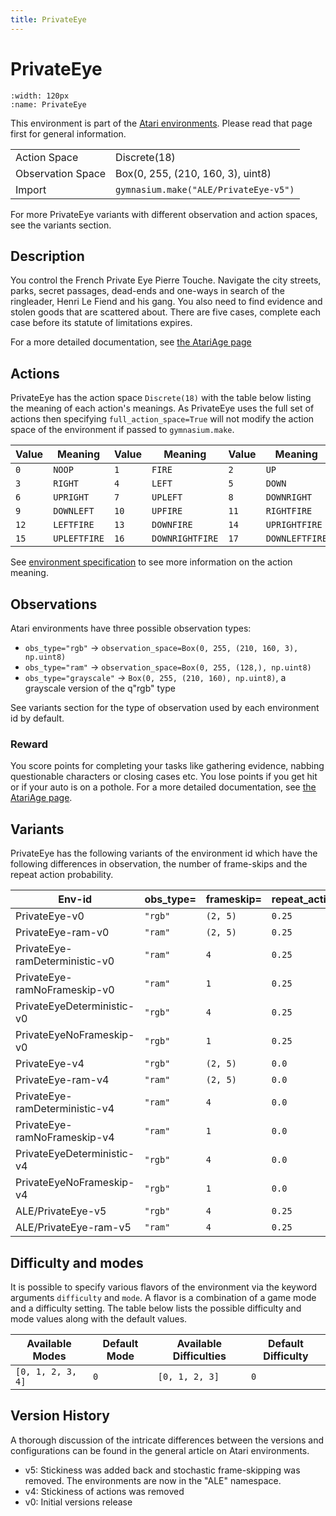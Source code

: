 ```yaml
---
title: PrivateEye
---
```


# PrivateEye

```{figure} ../../_static/videos/environments/private_eye.gif
:width: 120px
:name: PrivateEye
```

This environment is part of the <a href='..'>Atari environments</a>. Please read that page first for general information.

|                   |                                       |
|-------------------|---------------------------------------|
| Action Space      | Discrete(18)                          |
| Observation Space | Box(0, 255, (210, 160, 3), uint8)     |
| Import            | `gymnasium.make("ALE/PrivateEye-v5")` |

For more PrivateEye variants with different observation and action spaces, see the variants section.

## Description

You control the French Private Eye Pierre Touche. Navigate the city streets, parks, secret passages, dead-ends and one-ways in search of the ringleader, Henri Le Fiend and his gang. You also need to find evidence and stolen goods that are scattered about. There are five cases, complete each case before its statute of limitations expires.

For a more detailed documentation, see [the AtariAge page](https://atariage.com/manual_html_page.php?SoftwareLabelID=376)

## Actions

PrivateEye has the action space `Discrete(18)` with the table below listing the meaning of each action's meanings.
As PrivateEye uses the full set of actions then specifying `full_action_space=True` will not modify the action space of the environment if passed to `gymnasium.make`.

| Value   | Meaning      | Value   | Meaning         | Value   | Meaning        |
|---------|--------------|---------|-----------------|---------|----------------|
| `0`     | `NOOP`       | `1`     | `FIRE`          | `2`     | `UP`           |
| `3`     | `RIGHT`      | `4`     | `LEFT`          | `5`     | `DOWN`         |
| `6`     | `UPRIGHT`    | `7`     | `UPLEFT`        | `8`     | `DOWNRIGHT`    |
| `9`     | `DOWNLEFT`   | `10`    | `UPFIRE`        | `11`    | `RIGHTFIRE`    |
| `12`    | `LEFTFIRE`   | `13`    | `DOWNFIRE`      | `14`    | `UPRIGHTFIRE`  |
| `15`    | `UPLEFTFIRE` | `16`    | `DOWNRIGHTFIRE` | `17`    | `DOWNLEFTFIRE` |

See [environment specification](../env-spec) to see more information on the action meaning.

## Observations

Atari environments have three possible observation types:

- `obs_type="rgb"` -> `observation_space=Box(0, 255, (210, 160, 3), np.uint8)`
- `obs_type="ram"` -> `observation_space=Box(0, 255, (128,), np.uint8)`
- `obs_type="grayscale"` -> `Box(0, 255, (210, 160), np.uint8)`, a grayscale version of the q"rgb" type

See variants section for the type of observation used by each environment id by default.

### Reward
        
You score points for completing your tasks like gathering evidence, nabbing questionable characters or closing cases etc. You lose points if you get hit or if your auto is on a pothole. For a more detailed documentation, see [the AtariAge page](https://atariage.com/manual_html_page.php?SoftwareLabelID=376).

## Variants

PrivateEye has the following variants of the environment id which have the following differences in observation,
the number of frame-skips and the repeat action probability.

| Env-id                         | obs_type=   | frameskip=   | repeat_action_probability=   |
|--------------------------------|-------------|--------------|------------------------------|
| PrivateEye-v0                  | `"rgb"`     | `(2, 5)`     | `0.25`                       |
| PrivateEye-ram-v0              | `"ram"`     | `(2, 5)`     | `0.25`                       |
| PrivateEye-ramDeterministic-v0 | `"ram"`     | `4`          | `0.25`                       |
| PrivateEye-ramNoFrameskip-v0   | `"ram"`     | `1`          | `0.25`                       |
| PrivateEyeDeterministic-v0     | `"rgb"`     | `4`          | `0.25`                       |
| PrivateEyeNoFrameskip-v0       | `"rgb"`     | `1`          | `0.25`                       |
| PrivateEye-v4                  | `"rgb"`     | `(2, 5)`     | `0.0`                        |
| PrivateEye-ram-v4              | `"ram"`     | `(2, 5)`     | `0.0`                        |
| PrivateEye-ramDeterministic-v4 | `"ram"`     | `4`          | `0.0`                        |
| PrivateEye-ramNoFrameskip-v4   | `"ram"`     | `1`          | `0.0`                        |
| PrivateEyeDeterministic-v4     | `"rgb"`     | `4`          | `0.0`                        |
| PrivateEyeNoFrameskip-v4       | `"rgb"`     | `1`          | `0.0`                        |
| ALE/PrivateEye-v5              | `"rgb"`     | `4`          | `0.25`                       |
| ALE/PrivateEye-ram-v5          | `"ram"`     | `4`          | `0.25`                       |

## Difficulty and modes

It is possible to specify various flavors of the environment via the keyword arguments `difficulty` and `mode`.
A flavor is a combination of a game mode and a difficulty setting. The table below lists the possible difficulty and mode values
along with the default values.

| Available Modes   | Default Mode   | Available Difficulties   | Default Difficulty   |
|-------------------|----------------|--------------------------|----------------------|
| `[0, 1, 2, 3, 4]` | `0`            | `[0, 1, 2, 3]`           | `0`                  |

## Version History

A thorough discussion of the intricate differences between the versions and configurations can be found in the general article on Atari environments.

* v5: Stickiness was added back and stochastic frame-skipping was removed. The environments are now in the "ALE" namespace.
* v4: Stickiness of actions was removed
* v0: Initial versions release
